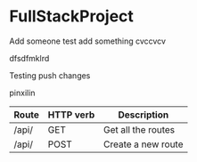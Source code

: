 # FullStackProject

Add someone 
test
add something
cvccvcv

dfsdfmklrd


Testing push changes




pinxilin









| Route | HTTP verb | Description|
| --- | --- | --- |
| /api/ | GET | Get all the routes |
| /api/ | POST | Create a new route |
